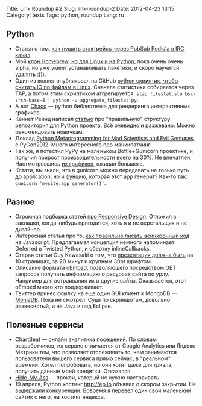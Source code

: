 Title: Link Roundup #2
Slug: link-roundup-2
Date: 2012-04-23 13:15
Category: texts
Tags: python, roundup
Lang: ru

Python
------
* Статья о том, [как пушить стэктрейсы через PubSub Redis'a в IRC канал](http://charlesleifer.com/blog/using-redis-pub-sub-and-irc-for-error-logging-with-python/).
* Мой [клон Homebrew, но для Linux и на Python](https://github.com/svetlyak40wt/osbench/), пока очень очень alpha, но уже умеет устанавливать пакетики, и скоро научится удалять :))).
* Один из коллег опубликовал на GitHub [python скриптик, чтобы считать IO по файлам в Linux](https://gist.github.com/2397652). Сначала статистика собирается через TAP, а потом этим скриптиком аггрегируется: `stap filestat.stp bsc-srch-base-8 | python -u aggregate_filestat.py`.
* А вот [Chaco](http://github.enthought.com/chaco/) — python библиотечка для рендеринга интерактивных графиков.
* Кеннет Рейнц написал [статью](http://www.kennethreitz.com/repository-structure-and-python.html) про "правильную" структуру репозитория для Python проекта. Всё очевидно и разжевано. Можно рекомендовать новичкам.
* Доклад [Python Metaprogramming for Mad Scientists and Evil Geniuses](http://www.youtube.com/watch?v=Adr_QuDZxuM), с PyCon2012. Много интересного про манкипатчинг.
* Так же, я потестил PyPy на маленьком Bottle+Gunicorn проектике, и получил прирост производительности всего на 30%. Не впечатлен. Настмотревшись [их графиков](http://speed.pypy.org/), ожидал большего.
* Кстати, вы знали, что в gunicorn можно передавать не только путь до application, но и фунцию, которая этот app генерит? Как-то так: `gunicorn 'mysite:app_generator()'`.

Разное
------
* Огромная подборка статей [про Responsive Design](http://www.smashingmagazine.com/2011/07/22/responsive-web-design-techniques-tools-and-design-strategies/). Отложил в закладки, когда-нибудь пригодится, хоть я и не верстальщик и не дизайнер.
* Интересная статья про то, [как правильно писать асинхронный код](http://jeditoolkit.com/2012/04/26/code-logic-not-mechanics.html) на Javascript. Предлагаемая концепция немного напоминает Deferred в Twisted Python, и обертку inlineCallbacks.
* Старая статья Guy Kawasaki о том, что [презентация должна быть](http://blog.guykawasaki.com/2005/12/the_102030_rule.html) на 10 страницах, за 20 минут и крупным 30pt шрифтом.
* Описание формата [oEmbed](http://oembed.com/), позволяющего посредством GET запросов получать информацию о ресурсах сайта по урлу. Например для встраивания их в другие сайты. Оказывается, этот oEmbed много кто поддерживает.
* Твиттер принес ссылку на еще один GUI клиент к MongoDB — [MonjaDB](http://www.jumperz.net/index.php?i=2&a=0&b=9). Пока не смотрел. Судя по скриншотам, довольно развесистый, и на Java и под Eclipse.

Полезные сервисы
----------------
* [ChartBeat](http://chartbeat.com/) — онлайн аналитика посещений. По словам разработчиков, их сервис отличается от Google Analytics или Яндекс Метрики тем, что позволяет отслеживать то, чем занимаются пользователи вышего сервиса прямо сейчас, в "реальном" времени. Хотел попробовать, но они хотят даже для триала, получить данные моей кредитки. Отказался.
* [Hide-My-Ass](http://hidemyass.com) — прокси, который не нужно настраивать.
* 19 апреля, Python хостинг <http://ep.io> объявил о скором закрытии. Не выдержали конкуренции. Вовремя я перевел один свой маленький сайтик с него, на хостинг яндекса.
